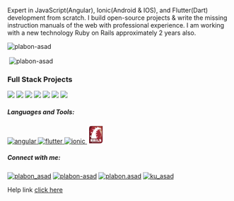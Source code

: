 <!-- <h1 align="center">Hi 👋, I'm Plabon Asad</h1> -->
<p align="left">Expert in JavaScript(Angular), Ionic(Android & IOS), and Flutter(Dart) development from scratch. I build open-source projects & write the missing instruction manuals of the web with professional experience. I am working with a new technology Ruby on Rails approximately 2 years also.</p><img src="https://komarev.com/ghpvc/?username=plabon-asad&label=Profile%20views&color=0e75b6&style=flat" alt="plabon-asad" />

<p>&nbsp;<img align="center" src="https://github-readme-stats.vercel.app/api?username=plabon-asad&show_icons=true&locale=en" alt="plabon-asad" /></p>

### Full Stack Projects

[![](https://img.shields.io/badge/-🧬%20My%20Website-000)](https://github.com/adamalston/v2)
[![](https://img.shields.io/badge/-🦠%20COVID‑19%20Dashboard-000)](https://github.com/adamalston/COVID-19-Dashboard)
[![](https://img.shields.io/badge/-📝%20Summarizer-000)](https://github.com/adamalston/Summarizer)
[![](https://img.shields.io/badge/-🔬%20Overwatch-000)](https://github.com/adamalston/overwatch)
[![](https://img.shields.io/badge/-🛰%20KubeSat-000)](https://github.com/adamalston/kubesat)
[![](https://img.shields.io/badge/-🔊%20Voice%20Poker-000)](https://github.com/adamalston/Poker)
[![](https://img.shields.io/badge/-🗺%20PokémonGo%20Map-000)](https://github.com/adamalston/PokemonGo-Map)

<h5 align="left">Languages and Tools:</h5>
<p align="left"> <a href="https://angular.io" target="_blank" rel="noreferrer"> <img src="https://angular.io/assets/images/logos/angular/angular.svg" alt="angular" width="40" height="40"/> </a> <a href="https://flutter.dev" target="_blank" rel="noreferrer"> <img src="https://www.vectorlogo.zone/logos/flutterio/flutterio-icon.svg" alt="flutter" width="40" height="40"/> </a> <a href="https://ionicframework.com" target="_blank" rel="noreferrer"> <img src="https://upload.wikimedia.org/wikipedia/commons/d/d1/Ionic_Logo.svg" alt="ionic" width="40" height="40"/> </a> <a href="https://rubyonrails.org" target="_blank" rel="noreferrer"> <img src="https://raw.githubusercontent.com/devicons/devicon/master/icons/rails/rails-original-wordmark.svg" alt="rails" width="40" height="40"/> </a> </p>

<h5 align="left">Connect with me:</h5>
<p align="left">
<a href="https://twitter.com/plabon_asad" target="blank"><img align="center" src="https://raw.githubusercontent.com/rahuldkjain/github-profile-readme-generator/master/src/images/icons/Social/twitter.svg" alt="plabon_asad" height="30" width="40" /></a>
<a href="https://linkedin.com/in/plabon-asad" target="blank"><img align="center" src="https://raw.githubusercontent.com/rahuldkjain/github-profile-readme-generator/master/src/images/icons/Social/linked-in-alt.svg" alt="plabon-asad" height="30" width="40" /></a>
<a href="https://fb.com/plabon.asad" target="blank"><img align="center" src="https://raw.githubusercontent.com/rahuldkjain/github-profile-readme-generator/master/src/images/icons/Social/facebook.svg" alt="plabon.asad" height="30" width="40" /></a>
<a href="https://instagram.com/ku_asad" target="blank"><img align="center" src="https://raw.githubusercontent.com/rahuldkjain/github-profile-readme-generator/master/src/images/icons/Social/instagram.svg" alt="ku_asad" height="30" width="40" /></a>
</p>

<!-- <p><img align="left" src="https://github-readme-stats.vercel.app/api/top-langs?username=plabon-asad&show_icons=true&locale=en&layout=compact" alt="plabon-asad" /></p> -->


<!-- <p align="left"> <a href="https://twitter.com/plabon_asad" target="blank"><img src="https://img.shields.io/twitter/follow/plabon_asad?logo=twitter&style=for-the-badge" alt="plabon_asad" /></a> </p> -->


Help link [click here](https://dev.to/supritha/how-to-have-an-awesome-github-profile-1969)

